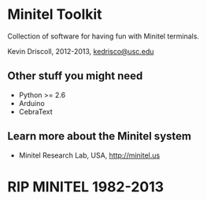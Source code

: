 Minitel Toolkit 
=======

Collection of software for having fun with Minitel terminals.

Kevin Driscoll, 2012-2013, kedrisco@usc.edu

Other stuff you might need 
------

* Python >= 2.6
* Arduino
* CebraText

Learn more about the Minitel system
------

* Minitel Research Lab, USA, http://minitel.us

RIP MINITEL 1982-2013
=======
